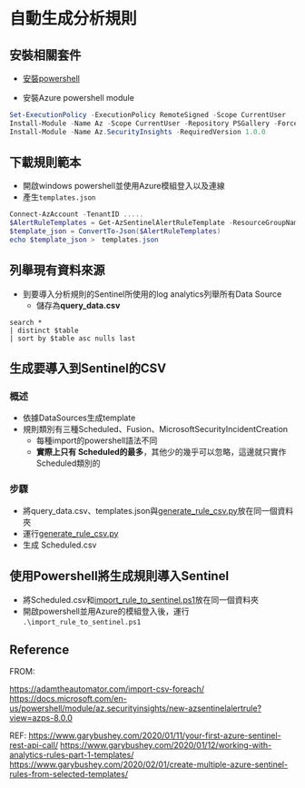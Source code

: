 # 自動生成分析規則


## 安裝相關套件

- [安裝powershell](https://docs.microsoft.com/en-us/powershell/scripting/install/installing-powershell-on-windows?view=powershell-7.2#msi)

- 安裝Azure powershell module

```powershell
Set-ExecutionPolicy -ExecutionPolicy RemoteSigned -Scope CurrentUser
Install-Module -Name Az -Scope CurrentUser -Repository PSGallery -Force
Install-Module -Name Az.SecurityInsights -RequiredVersion 1.0.0
```

## 下載規則範本

- 開啟windows powershell並使用Azure模組登入以及連線
- 產生`templates.json`

```powershell
Connect-AzAccount -TenantID .....
$AlertRuleTemplates = Get-AzSentinelAlertRuleTemplate -ResourceGroupName "MyResourceGroup" -WorkspaceName "MyWorkspaceName"
$template_json = ConvertTo-Json($AlertRuleTemplates)
echo $template_json >　templates.json
```

## 列舉現有資料來源

- 到要導入分析規則的Sentinel所使用的log analytics列舉所有Data Source 
    - 儲存為**query_data.csv**
```Kusto
search *
| distinct $table
| sort by $table asc nulls last
```





## 生成要導入到Sentinel的CSV

### 概述

- 依據DataSources生成template
- 規則類別有三種Scheduled、Fusion、MicrosoftSecurityIncidentCreation
  - 每種import的powershell語法不同
  - **實際上只有 Scheduled的最多**，其他少的幾乎可以忽略，這邊就只實作Scheduled類別的

### 步驟

- 將query_data.csv、templates.json與[generate_rule_csv.py](Sentinel\AutomationRuleGenerator\generate_rule_csv.py)放在同一個資料夾
- 運行[generate_rule_csv.py](Sentinel\AutomationRuleGenerator\generate_rule_csv.py)
- 生成 Scheduled.csv


## 使用Powershell將生成規則導入Sentinel

- 將Scheduled.csv和[import_rule_to_sentinel.ps1](Sentinel\AutomationRuleGenerator\import_rule_to_sentinel.ps1)放在同一個資料夾
- 開啟powershell並用Azure的模組登入後，運行 `.\import_rule_to_sentinel.ps1`








## Reference


FROM:

https://adamtheautomator.com/import-csv-foreach/
https://docs.microsoft.com/en-us/powershell/module/az.securityinsights/new-azsentinelalertrule?view=azps-8.0.0

REF:
https://www.garybushey.com/2020/01/11/your-first-azure-sentinel-rest-api-call/
https://www.garybushey.com/2020/01/12/working-with-analytics-rules-part-1-templates/
https://www.garybushey.com/2020/02/01/create-multiple-azure-sentinel-rules-from-selected-templates/